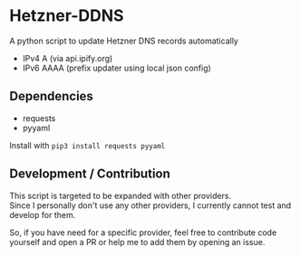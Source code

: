 # Hetzner-DDNS
A python script to update Hetzner DNS records automatically
- IPv4 A (via api.ipify.org)
- IPv6 AAAA (prefix updater using local json config)

## Dependencies
- requests
- pyyaml
  
Install with `pip3 install requests pyyaml`

## Development / Contribution
This script is targeted to be expanded with other providers. <br>
Since I personally don't use any other providers, I currently cannot test and develop for them.

So, if you have need for a specific provider, feel free to contribute code yourself and open a PR or help me to add them by opening an issue.
